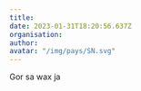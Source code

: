 ```yaml
---
title: 
date: 2023-01-31T18:20:56.637Z
organisation: 
author: 
avatar: "/img/pays/SN.svg"
---
```


Gor sa wax ja